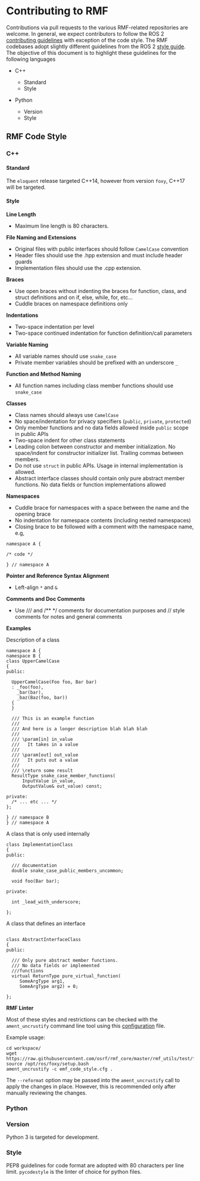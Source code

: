 # Contributing to RMF
Contributions via pull requests to the various RMF-related repositories are welcome. In general, we expect contributors to follow the ROS 2 [contributing guidelines](https://index.ros.org/doc/ros2/Contributing/) with exception of the code style. The RMF codebases adopt slightly different guidelines from the ROS 2 [style guide](https://index.ros.org/doc/ros2/Contributing/Code-Style-Language-Versions/#codestyle). The objective of this document is to highlight these guidelines for the following languages

* C++
    * Standard
    * Style

* Python
  * Version
  * Style

## RMF Code Style 

### C++
#### Standard

The `eloquent` release targeted C++14, however from version `foxy`, C++17 will be targeted.

#### Style

**Line Length**

* Maximum line length is 80 characters.

**File Naming and Extensions**
  * Original files with public interfaces should follow `CamelCase` convention
  * Header files should use the .hpp extension and must include header guards
  * Implementation files should use the .cpp extension.

**Braces**
  * Use open braces without indenting the braces for function, class, and struct definitions and on if, else, while, for, etc…
  * Cuddle braces on namespace definitions only

**Indentations**
  * Two-space indentation per level
  * Two-space continued indentation for function definition/call parameters

**Variable Naming**
  * All variable names should use `snake_case`
  * Private member variables should be prefixed with an underscore `_`

**Function and Method Naming**
  * All function names including class member functions should use `snake_case`

**Classes**
  * Class names should always use `CamelCase`
  * No space/indentation for privacy specifiers (`public`, `private`, `protected`)
  * Only member functions and no data fields allowed inside `public` scope in public APIs
  * Two-space indent for other class statements
  * Leading colon between constructor and member initialization. No space/indent for constructor initializer list. Trailing commas between members.
  * Do not use `struct` in public APIs. Usage in internal implementation is allowed.
  * Abstract interface classes should contain only pure abstract member functions. No data fields or function implementations allowed



**Namespaces**
* Cuddle brace for namespaces with a space between the name and the opening brace
* No indentation for namespace contents (including nested namespaces)
* Closing brace to be followed with a comment with the namespace name, e.g,
```
namespace A {

/* code */

} // namespace A
```

**Pointer and Reference Syntax Alignment**
  * Left-align `*` and `&`

**Comments and Doc Comments**
  * Use /// and /** */ comments for documentation purposes and // style comments for notes and general comments

**Examples**

Description of a class
```
namespace A {
namespace B {
class UpperCamelCase
{
public:

  UpperCamelCase(Foo foo, Bar bar)
  : _foo(foo),
    _bar(bar),
    _baz(Baz(foo, bar))
  {
  } 

  /// This is an example function
  ///
  /// And here is a longer description blah blah blah
  ///
  /// \param[in] in_value
  ///   It takes in a value
  ///
  /// \param[out] out_value
  ///   It puts out a value
  ///
  /// \return some result
  ResultType snake_case_member_functions(
      InputValue in_value,
      OutputValue& out_value) const;

private:
  /* ... etc ... */
};

} // namespace B
} // namespace A

```

A class that is only used internally

```
class ImplementationClass
{
public:

  /// documentation
  double snake_case_public_members_uncommon;

  void foo(Bar bar);

private:

  int _lead_with_underscore;

};
```

A class that defines an interface

```

class AbstractInterfaceClass
{
public:
  
  /// Only pure abstract member functions.
  /// No data fields or implemented
  ///functions
  virtual ReturnType pure_virtual_function(
     SomeArgType arg1,
     SomeArgType arg2) = 0;

};
```

**RMF Linter**

Most of these styles and restrictions can be checked with the `ament_uncrustify` command line tool using this [configuration](https://github.com/osrf/rmf_core/blob/master/rmf_utils/test/format/rmf_code_style.cfg) file.

Example usage:
```
cd workspace/
wget https://raw.githubusercontent.com/osrf/rmf_core/master/rmf_utils/test/format/rmf_code_style.cfg
source /opt/ros/foxy/setup.bash
ament_uncrustify -c emf_code_style.cfg .
```
The `--reformat` option may be passed into the `ament_uncrustify` call to apply the changes in place. However, this is recommended only after manually reviewing the changes.

### Python
### Version

Python 3 is targeted for development.

### Style

PEP8 guidelines for code format are adopted with 80 characters per line limit. `pycodestyle` is the linter of choice for python files.


